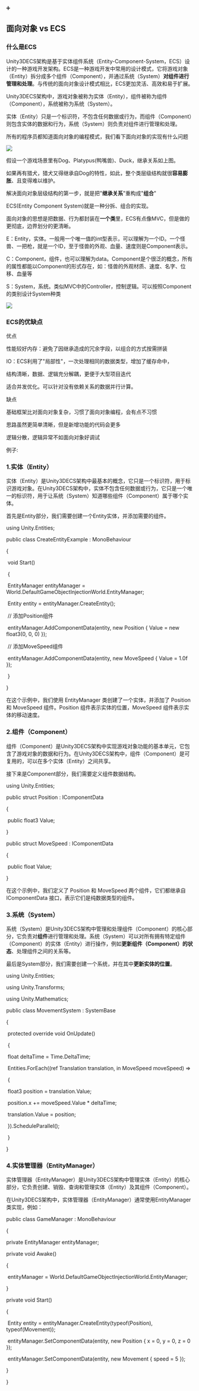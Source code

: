 ➕

## 面向对象 vs ECS

### 什么是ECS

Unity3DECS架构是基于实体组件系统（Entity-Component-System，ECS）设计的一种游戏开发架构。ECS是一种游戏开发中常用的设计模式，它将游戏对象（Entity）拆分成多个组件（Component），并通过系统（System）**对组件进行管理和处理**。与传统的面向对象设计模式相比，ECS更加灵活、高效和易于扩展。

Unity3DECS架构中，游戏对象被称为实体（Entity），组件被称为组件（Component），系统被称为系统（System）。

实体（Entity）只是一个标识符，不包含任何数据或行为，而组件（Component）则包含实体的数据和行为，系统（System）则负责对组件进行管理和处理。



所有的程序员都知道面向对象的编程模式，我们看下面向对象的实现有什么问题

![](../Images/0fbec90167ac90eb2328d49e6fe8c338_720.jpg)

假设一个游戏场景里有Dog、Platypus(鸭嘴兽)、Duck，继承关系如上图。

如果再有猎犬，猎犬又得继承自Dog的特性，如此，整个类层级结构就很**容易膨胀**、且变得难以维护。

解决面向对象层级结构的第一步，就是把"**继承关系**"重构成"**组合**"

ECS(Entity Component System)就是一种分拆、组合的实现。

面向对象的思想是把数据、行为都封装在**一个类**里，ECS有点像MVC，但是做的更彻底，边界划分的更清晰。

E：Entity，实体。一般用一个唯一值的int型表示，可以理解为一个ID。一个怪兽、一把枪，就是一个ID，至于怪兽的外观、血量、速度则是Component表示。

C：Component，组件，也可以理解为data。Component是个很泛的概念，所有的属性都能以Component的形式存在，如：怪兽的外观材质、速度、名字、位移、血量等

S：System，系统。类似MVC中的Controller，控制逻辑。可以按照Component的类别设计System种类

![](../Images/4c2f57136e5534048b659cb533fde965.jpg)



### ECS的优缺点

优点

性能较好内存：避免了因继承造成的冗余字段，以组合的方式按需拼装

IO：ECS利用了"局部性"，一次处理相同的数据类型，增加了缓存命中，

结构清晰，数据、逻辑充分解耦，更便于大型项目迭代

适合并发优化。可以针对没有依赖关系的数据并行计算。

缺点

基础框架比对面向对象复杂，习惯了面向对象编程，会有点不习惯

思路虽然更简单清晰，但是新增功能的代码会更多

逻辑分散，逻辑异常不如面向对象好调试



例子:

### 1.实体（Entity）

实体（Entity）是Unity3DECS架构中最基本的概念，它只是一个标识符，用于标识游戏对象。在Unity3DECS架构中，实体不包含任何数据或行为，它只是一个唯一的标识符，用于让系统（System）知道哪些组件（Component）属于哪个实体。

首先是Entity部分，我们需要创建一个Entity实体，并添加需要的组件。

using Unity.Entities;

public class CreateEntityExample : MonoBehaviour

{

​    void Start()

​    {

​        EntityManager entityManager = World.DefaultGameObjectInjectionWorld.EntityManager;

​        Entity entity = entityManager.CreateEntity();

​        // 添加Position组件

​        entityManager.AddComponentData(entity, new Position { Value = new float3(0, 0, 0) });

​        // 添加MoveSpeed组件

​        entityManager.AddComponentData(entity, new MoveSpeed { Value = 1.0f });

​    }

}

在这个示例中，我们使用 EntityManager 类创建了一个实体，并添加了 Position 和 MoveSpeed 组件。Position 组件表示实体的位置，MoveSpeed 组件表示实体的移动速度。





### 2.组件（Component）

组件（Component）是Unity3DECS架构中实现游戏对象功能的基本单元，它包含了游戏对象的数据和行为。在Unity3DECS架构中，组件（Component）是可复用的，可以在多个实体（Entity）之间共享。

接下来是Component部分，我们需要定义组件数据结构。

using Unity.Entities;

public struct Position : IComponentData

{

​    public float3 Value;

}

public struct MoveSpeed : IComponentData

{

​    public float Value;

}

在这个示例中，我们定义了 Position 和 MoveSpeed 两个组件，它们都继承自 IComponentData 接口，表示它们是纯数据类型的组件。



### 3.系统（System）

系统（System）是Unity3DECS架构中管理和处理组件（Component）的核心部分，它负责对**组件**进行管理和处理。系统（System）可以对所有拥有特定组件（Component）的实体（Entity）进行操作，例如**更新组件（Component）的状态**、处理组件之间的关系等。

最后是System部分，我们需要创建一个系统，并在其中**更新实体的位置**。

using Unity.Entities;

using Unity.Transforms;

using Unity.Mathematics;

public class MovementSystem : SystemBase

{

​    protected override void OnUpdate()

​    {

​        float deltaTime = Time.DeltaTime;

 

​        Entities.ForEach((ref Translation translation, in MoveSpeed moveSpeed) =>

​        {

​            float3 position = translation.Value;

​            position.x += moveSpeed.Value * deltaTime;

​            translation.Value = position;

​        }).ScheduleParallel();

​    }

}



### 4.实体管理器（EntityManager）

实体管理器（EntityManager）是Unity3DECS架构中管理实体（Entity）的核心部分，它负责创建、销毁、查询和管理实体（Entity）及其组件（Component）。

在Unity3DECS架构中，实体管理器（EntityManager）通常使用EntityManager类实现，例如：

public class GameManager : MonoBehaviour

{

private EntityManager entityManager;

private void Awake()

{

​    entityManager = World.DefaultGameObjectInjectionWorld.EntityManager;

}

private void Start()

{

​    Entity entity = entityManager.CreateEntity(typeof(Position), typeof(Movement));

​    entityManager.SetComponentData(entity, new Position { x = 0, y = 0, z = 0 });

​    entityManager.SetComponentData(entity, new Movement { speed = 5 });

}

}
